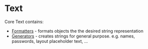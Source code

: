 ﻿# Text

Core Text contains:
* [Formatters](./Text/Formatters.md) - formats objects the the desired string representation
* [Generators](./Text/Generators.md) - creates strings for general purpose. e.g. names, passwords, layout placeholder text, ...

